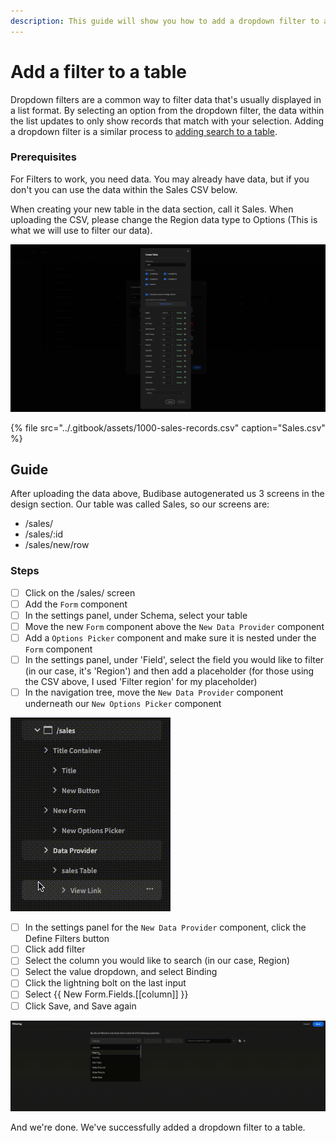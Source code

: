 ```yaml
---
description: This guide will show you how to add a dropdown filter to a table
---
```


# Add a filter to a table

Dropdown filters are a common way to filter data that's usually displayed in a list format. By selecting an option from the dropdown filter, the data within the list updates to only show records that match with your selection. Adding a dropdown filter is a similar process to [adding search to a table](add-search-to-a-table.md).

### Prerequisites

For Filters to work, you need data. You may already have data, but if you don't you can use the data within the Sales CSV below. 

When creating your new table in the data section, call it Sales. When uploading the CSV, please change the Region data type to Options \(This is what we will use to filter our data\).

![](../.gitbook/assets/screenshot-2021-09-16-at-09.24.00.png)

{% file src="../.gitbook/assets/1000-sales-records.csv" caption="Sales.csv" %}

## Guide

After uploading the data above, Budibase autogenerated us 3 screens in the design section. Our table was called Sales, so our screens are:

* /sales/
* /sales/:id
* /sales/new/row

### Steps

* [ ] Click on the /sales/ screen
* [ ] Add the `Form` component
* [ ] In the settings panel, under Schema, select your table
* [ ] Move the new `Form` component above the `New Data Provider` component
* [ ] Add a `Options Picker` component and make sure it is nested under the `Form` component
* [ ] In the settings panel, under 'Field', select the field you would like to filter \(in our case, it's 'Region'\) and then add a placeholder \(for those using the CSV above, I used 'Filter region' for my placeholder\)
* [ ] In the navigation tree, move the `New Data Provider` component underneath our `New Options Picker` component

![](../.gitbook/assets/screen-recording-2021-09-16-at-10.16.57.gif)

* [ ] In the settings panel for the `New Data Provider` component, click the Define Filters button
* [ ] Click add filter
* [ ] Select the column you would like to search \(in our case, Region\)
* [ ] Select the value dropdown, and select Binding
* [ ] Click the lightning bolt on the last input 
* [ ] Select {{ New Form.Fields.\[\[column\]\] }}
* [ ] Click Save, and Save again

![](../.gitbook/assets/screen-recording-2021-09-16-at-10.19.46.gif)

And we're done. We've successfully added a dropdown filter to a table.

